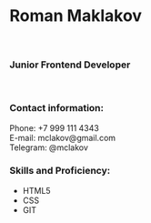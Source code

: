 <h1>Roman Maklakov</h1><br>
<h3>Junior Frontend Developer</h3><br>

<h3>Contact information:</h3>
<p>
  <stromg>Phone: +7 999 111 4343</strong><br>
  <stromg>E-mail: mclakov@gmail.com</strong><br>
  <stromg>Telegram: @mclakov</strong>
</p>
<h3>Skills and Proficiency:</h3>
<ul>
  <li>HTML5</li>
  <li>CSS</li>
  <li>GIT</li>
</ul>
